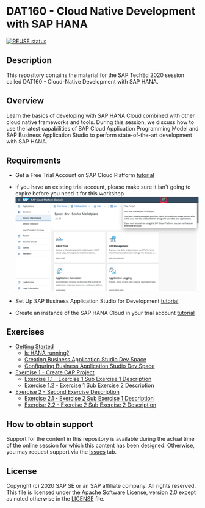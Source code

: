 # DAT160 - Cloud Native Development with SAP HANA

[![REUSE status](https://api.reuse.software/badge/github.com/SAP-samples/teched2020-DEV160)](https://api.reuse.software/info/github.com/SAP-samples/teched2020-DEV160)

## Description

This repository contains the material for the SAP TechEd 2020 session called DAT160 - Cloud-Native Development with SAP HANA.

## Overview

Learn the basics of developing with SAP HANA Cloud combined with other cloud native frameworks and tools. During this session, we discuss how to use the latest capabilities of SAP Cloud Application Programming Model and SAP Business Application Studio to perform state-of-the-art development with SAP HANA.

## Requirements

* Get a Free Trial Account on SAP Cloud Platform [tutorial](https://developers.sap.com/tutorials/hcp-create-trial-account.html)
  
* If you have an existing trial account, please make sure it isn't going to expire before you need it for this workshop ![Trial Period](requirements/trial-counter.png)
  
* Set Up SAP Business Application Studio for Development [tutorial](https://developers.sap.com/tutorials/appstudio-onboarding.html)
  
* Create an instance of the SAP HANA Cloud in your trial account [tutorial](https://saphanajourney.com/hana-cloud/learning-article/how-to-create-your-trial-sap-hana-cloud-instance/)

## Exercises

* [Getting Started](exercises/ex0/)
  * [Is HANA running?](exercises/ex0#is-hana-running)
  * [Creating Business Application Studio Dev Space](exercises/ex0#creating-business-application-studio-dev-space)
  * [Configuring Business Application Studio Dev Space](exercises/ex0#configuring-business-application-studio-dev-space)
* [Exercise 1 - Create CAP Project](exercises/ex1/)
  * [Exercise 1.1 - Exercise 1 Sub Exercise 1 Description](exercises/ex1#exercise-11-sub-exercise-1-description)
  * [Exercise 1.2 - Exercise 1 Sub Exercise 2 Description](exercises/ex1#exercise-12-sub-exercise-2-description)
* [Exercise 2 - Second Exercise Description](exercises/ex2/)
  * [Exercise 2.1 - Exercise 2 Sub Exercise 1 Description](exercises/ex2#exercise-21-sub-exercise-1-description)
  * [Exercise 2.2 - Exercise 2 Sub Exercise 2 Description](exercises/ex2#exercise-22-sub-exercise-2-description)

## How to obtain support

Support for the content in this repository is available during the actual time of the online session for which this content has been designed. Otherwise, you may request support via the [Issues](../../issues) tab.

## License

Copyright (c) 2020 SAP SE or an SAP affiliate company. All rights reserved. This file is licensed under the Apache Software License, version 2.0 except as noted otherwise in the [LICENSE](LICENSES/Apache-2.0.txt) file.
